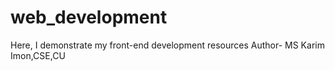 # web_development
Here, I demonstrate my front-end development resources
Author- MS Karim Imon,CSE,CU
